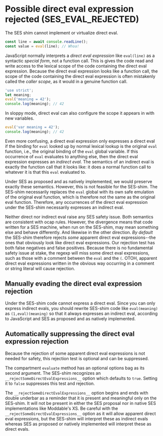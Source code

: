 # Possible direct eval expression rejected (SES_EVAL_REJECTED)

The SES shim cannot implement or virtualize direct eval.

```js
const line = await console.readLine();
const value = eval(line); // Whoa!
```

JavaScript normally interprets a *direct eval expression* like `eval(line)` as
a syntactic *special form*, not a function call. This is gives the code read and
write access to the lexical scope of the code containing the direct eval
expression. Because the direct eval expression looks like a function call, the
scope of the code containing the direct eval expression is often mistakenly
called the *caller scope*, as it would in a genuine function call.

```js
'use strict';
let meaning;
eval('meaning = 42');
console.log(meaning); // 42
```

In sloppy mode, direct eval can also configure the scope it appears in with new
variables.

```js
eval('var meaning = 42');
console.log(meaning); // 42
```

Even more confusing, a direct eval expression only expresses a direct eval if
the binding for `eval` looked up by normal lexical lookup is the original
`eval` function, i.e., the original binding of the `eval` global variable. If
this occurrence of `eval` evaluates to anything else, then the direct eval
expression expresses an *indirect eval*. The semantics of an indirect eval is
exactly the function call that it looks like: it does a normal function call to
whatever it is that this `eval` evaluated to.

Under SES as proposed and as natively implemented, we would preserve exactly
these semantics. However, this is not feasible for the SES-shim. The SES-shim
necessarily replaces the `eval` global with its own safe emulation of the
original eval function, which is therefore not the same as the original eval
function. Therefore, any occurrences of the direct eval expression under the
SES-shim necessarily expresses an indirect eval.

Neither direct nor indirect eval raise any SES safety issue. Both semantics are
consistent with ocap rules. However, the divergence means that code written for
a SES machine, when run on the SES-shim, may mean something else and behave
differently. And likewise in the other direction. *By default* the SES-shim
therefore rejects *some* apparent direct eval expressions--the ones that
obviously look like direct eval expressions. Our rejection test has both false
negatives and false positives. Because there is no fundamental
safety issue at stake, the regexp will miss some direct eval expressions, such
as those with a comment between the `eval` and the `(`. OTOH, apparent direct
eval expressions written in the obvious way occurring in a comment or string
literal will cause rejection.

## Manually evading the direct eval expression rejection

Under the SES-shim code cannot express a direct eval. Since you can only
express indirect evals, you should rewrite SES-shim code like `eval(meaning)`
as `(1,eval)(meaning)` so that it always expresses an indirect eval, according
to JavaScript and SES as proposed and as natively implemented.

## Automatically suppressing the direct eval expression rejection

Because the rejection of some apparent direct eval expressions is not needed
for safety, this rejection test is optional and can be suppressed.

The compartment `evaluate` method has an optional options bag as its second
argument. The SES-shim recognizes an `__rejectSomeDirectEvalExpressions__`
option which defaults to `true`. Setting it to `false` suppresses this test and
rejection.

The `__rejectSomeDirectEvalExpressions__` option begins and ends with double
underbar as a reminder that it is present and meaningful only on the SES-shim.
It will not be present in either the SES proposal nor in native SES
implementations like Moddable's XS. Be careful with the
`__rejectSomeDirectEvalExpressions__` option as it will allow apparent direct
eval expressions, but the SES-shim will interpret these as indirect evals
whereas SES as proposed or natively implemented will interpret these as direct
evals.
